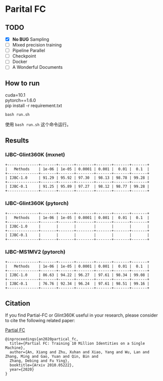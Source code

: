 # Parital FC

## TODO

- [x] **No BUG** Sampling  
- [ ] Mixed precision training  
- [ ] Pipeline Parallel  
- [ ] Checkpoint  
- [ ] Docker  
- [ ] A Wonderful Documents  

## How to run
cuda=10.1  
pytorch==1.6.0  
pip install -r requirement.txt  

```shell
bash run.sh
```
使用 `bash run.sh` 这个命令运行。

## Results

### IJBC-Glint360K (mxnet)
```shell script
+--------------+-------+-------+--------+-------+-------+-------+
|   Methods    | 1e-06 | 1e-05 | 0.0001 | 0.001 |  0.01 |  0.1  |
+--------------+-------+-------+--------+-------+-------+-------+
| IJBC-1.0     | 91.29 | 95.92 | 97.30  | 98.13 | 98.78 | 99.28 |
+--------------+-------+-------+--------+-------+-------+-------+
| IJBC-0.1     | 91.25 | 95.89 | 97.27  | 98.12 | 98.77 | 99.28 |
+--------------+-------+-------+--------+-------+-------+-------+
```

### IJBC-Glint360K (pytorch)
```shell script
+--------------+-------+-------+--------+-------+-------+-------+
|   Methods    | 1e-06 | 1e-05 | 0.0001 | 0.001 |  0.01 |  0.1  |
+--------------+-------+-------+--------+-------+-------+-------+
| IJBC-1.0     |       |       |        |       |       |       |
+--------------+-------+-------+--------+-------+-------+-------+
| IJBC-0.1     |       |       |        |       |       |       |
+--------------+-------+-------+--------+-------+-------+-------+
```


### IJBC-MS1MV2 (pytorch)
```shell script
+--------------+-------+-------+--------+-------+-------+-------+
|   Methods    | 1e-06 | 1e-05 | 0.0001 | 0.001 |  0.01 |  0.1  |
+--------------+-------+-------+--------+-------+-------+-------+
| IJBC-1.0     | 86.63 | 94.22 | 96.27  | 97.61 | 98.34 | 99.08 |
+--------------+-------+-------+--------+-------+-------+-------+
| IJBC-0.1     | 76.76 | 92.34 | 96.24  | 97.61 | 98.51 | 99.16 |
+--------------+-------+-------+--------+-------+-------+-------+
```




## Citation
If you find Partial-FC or Glint360K useful in your research, please consider to cite the following related paper: 

[Partial FC](https://arxiv.org/abs/2010.05222)
```
@inproceedings{an2020partical_fc,
  title={Partial FC: Training 10 Million Identities on a Single Machine},
  author={An, Xiang and Zhu, Xuhan and Xiao, Yang and Wu, Lan and Zhang, Ming and Gao, Yuan and Qin, Bin and
  Zhang, Debing and Fu Ying},
  booktitle={Arxiv 2010.05222},
  year={2020}
}
```
